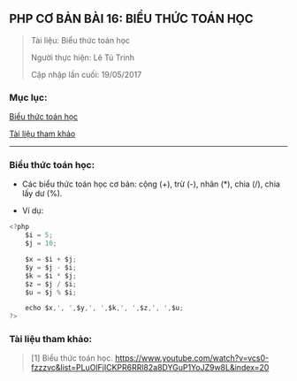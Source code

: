 ## PHP CƠ BẢN BÀI 16: BIỂU THỨC TOÁN HỌC

> Tài liệu: Biểu thức toán học
>
> Người thực hiện: Lê Tú Trinh
>
> Cập nhập lần cuối: 19/05/2017

### Mục lục:

[Biểu thức toán học](#1)

[Tài liệu tham khảo](#2)

***

<a name="1"></a>
### Biểu thức toán học:

- Các biểu thức toán học cơ bản: cộng (+), trừ (-), nhân (*), chia (/), chia lấy dư (%).

- Ví dụ:

```javascript
<?php
	$i = 5;
	$j = 10;

	$x = $i + $j;
	$y = $j - $i;
	$k = $i * $j;
	$z = $j / $i;
	$u = $j % $i;

	echo $x,', ',$y,', ',$k,', ',$z,', ',$u;
?>
```

<a name="2"></a>
### Tài liệu tham khảo:

> [1] Biểu thức toán học. https://www.youtube.com/watch?v=vcs0-fzzzvc&list=PLuOlFjICKPR6RRl82a8DYGuP1YoJZ9w8L&index=20